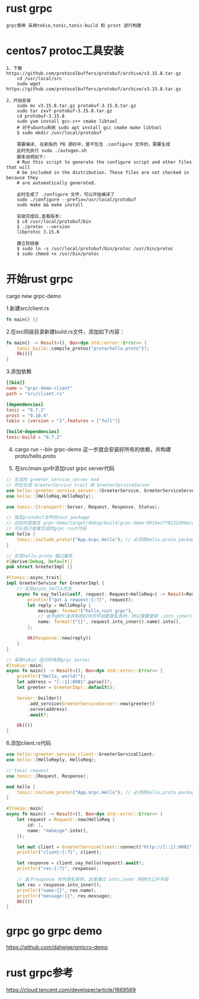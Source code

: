 # rust grpc
    grpc使用 采用tokio,tonic,tonic-build 和 prost 进行构建

# centos7 protoc工具安装

    1、下载https://github.com/protocolbuffers/protobuf/archive/v3.15.8.tar.gz
        cd /usr/local/src
        sudo wget https://github.com/protocolbuffers/protobuf/archive/v3.15.8.tar.gz
    
    2、开始安装
        sudo mv v3.15.8.tar.gz protobuf-3.15.8.tar.gz
        sudo tar zxvf protobuf-3.15.8.tar.gz
        cd protobuf-3.15.8
        sudo yum install gcc-c++ cmake libtool
        # 对于ubuntu系统 sudo apt install gcc cmake make libtool
        $ sudo mkdir /usr/local/protobuf

        需要编译, 在新版的 PB 源码中，是不包含 .configure 文件的，需要生成
        此时先执行 sudo ./autogen.sh 
        脚本说明如下:
        # Run this script to generate the configure script and other files that will
        # be included in the distribution. These files are not checked in because they
        # are automatically generated.

        此时生成了 .configure 文件，可以开始编译了
        sudo ./configure --prefix=/usr/local/protobuf
        sudo make && make install

        安装完成后,查看版本:
        $ cd /usr/local/protobuf/bin
        $ ./protoc --version
        libprotoc 3.15.8
        
        建立软链接
        $ sudo ln -s /usr/local/protobuf/bin/protoc /usr/bin/protoc
        $ sudo chmod +x /usr/bin/protoc

# 开始rust grpc

cargo new grpc-demo

1.新建src/client.rs
```rust
fn main() {}
```

2.在src同级目录新建build.rs文件，添加如下内容：
```rust
fn main() -> Result<(), Box<dyn std::error::Error>> {
    tonic_build::compile_protos("proto/hello.proto")?;
    Ok(())
}
```

3.添加依赖
```toml
[[bin]]
name = "grpc-demo-client"
path = "src/client.rs"

[dependencies]
tonic = "0.7.2"
prost = "0.10.4"
tokio = {version = "1",features = ["full"]}

[build-dependencies]
tonic-build = "0.7.2"
```
4. cargo run --bin grpc-demo
这一步就会安装好所有的依赖，并构建proto/hello.proto

5. 在src/main.go中添加rust grpc server代码
```rust
// 生成的 greeter_service_server mod
// 然后生成 GreeterService trait 和 GreeterServiceServer
use hello::greeter_service_server::{GreeterService, GreeterServiceServer};
use hello::{HelloReq,HelloReply};

use tonic::{transport::Server, Request, Response, Status};

// 指定protobuf文件的rust package
// 这些内容放在 grpc-demo/target/debug/build/grpc-demo-991bac770132394e/out/app.grpc.hello.rs
// 可以自己查看生成的grpc rust代码
mod hello {
    tonic::include_proto!("App.Grpc.Hello"); // 必须和hello.proto package一样
}

// 实现hello.proto 接口服务
#[derive(Debug, Default)]
pub struct GreeterImpl {}

#[tonic::async_trait]
impl GreeterService for GreeterImpl {
    // 实现async_hello方法
    async fn say_hello(&self, request: Request<HelloReq>) -> Result<Response<HelloReply>, Status> {
        println!("got a request:{:?}", request);
        let reply = HelloReply {
            message: format!("hello,rust grpc"),
            // 由于gRPC请求和响应中的字段都是私有的，所以需要使用 .into_inner()
            name: format!("{}", request.into_inner().name).into(),
        };

        Ok(Response::new(reply))
    }
}

// 采用tokio 运行时来跑grpc server
#[tokio::main]
async fn main() -> Result<(), Box<dyn std::error::Error>> {
    println!("Hello, world!");
    let address = "[::1]:8081".parse()?;
    let greeter = GreeterImpl::default();

    Server::builder()
        .add_service(GreeterServiceServer::new(greeter))
        .serve(address)
        .await?;

    Ok(())
}

```
6.添加client.rs代码
```rust
use hello::greeter_service_client::GreeterServiceClient;
use hello::{HelloReply, HelloReq};

// tonic request
use tonic::{Request, Response};

mod hello {
    tonic::include_proto!("App.Grpc.Hello"); // 必须和hello.proto package一样
}

#[tokio::main]
async fn main() -> Result<(), Box<dyn std::error::Error>> {
    let request = Request::new(HelloReq {
        id: 1,
        name: "daheige".into(),
    });

    let mut client = GreeterServiceClient::connect("http://[::1]:8081").await?;
    println!("client:{:?}", client);

    let response = client.say_hello(request).await?;
    println!("res:{:?}", response);

    // 由于response 对外是私有的，这里通过 into_inner 转换为公开字段
    let res = response.into_inner();
    println!("name:{}", res.name);
    println!("message:{}", res.message);
    Ok(())
}

```

# grpc go grpc demo
https://github.com/daheige/gmicro-demo

# rust grpc参考
https://cloud.tencent.com/developer/article/1669569
